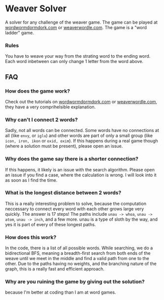 # Weaver Solver
A solver for any challenge of the weaver game. The game can be played at [wordwormdormdork.com](http://wordwormdormdork.com/) or [weaverwordle.com](http://weaverwordle.com/).
The game is a "word ladder" game.
### Rules
You have to weave your way from the strating word to the ending word. Each word inbetween can only change 1 letter from the word above.

## FAQ
### How does the game work?
Check out the tutorials on [wordwormdormdork.com](http://wordwormdormdork.com/) or [weaverwordle.com](http://weaverwordle.com/), they have a very comprihelsible explanation.

### Why can't I connect 2 words?
Sadly, not all words can be connected. Some words have no connections at all (like `envy`, or `iglu`) and other words are part of only a small group (like `icon, iron, ikon` or `oxid, oxim`). If this happens during a real game though (where a solution must be present), please open an issue. 

### Why does the game say there is a shorter connection?
If this happens, it likely is an issue with the search algorithm. Please open an issue if you find a case, where the calculation is wrong. I will look into it as soon as I find the time.

### What is the longest distance between 2 words?
This is a really interesting problem to solve, because the computation neccessary to connect every word with each other grows large very quickly. The answer is 17 steps! The paths include `unau -> whoa`, `unau -> atom`, `unau -> inch`, and a few more. unau is a type of sloth by the way, and yes it is part of every of these longest paths.

### How does this work?
In the code, there is a list of all possible words. While searching, we do a bidirectional BFS, meaning a breadth-first search from both ends of the weave until we meet in the middle and find a valid path from one to the other. Due to the paths having no weights, and the branching nature of the graph, this is a really fast and efficient approach.

### Why are you ruining the game by giving out the solution?
because I'm better at coding than I am at word games.
